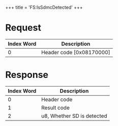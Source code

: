 +++
title = 'FS:IsSdmcDetected'
+++

# Request

| Index Word | Description                |
|------------|----------------------------|
| 0          | Header code \[0x08170000\] |

# Response

| Index Word | Description                |
|------------|----------------------------|
| 0          | Header code                |
| 1          | Result code                |
| 2          | u8, Whether SD is detected |
